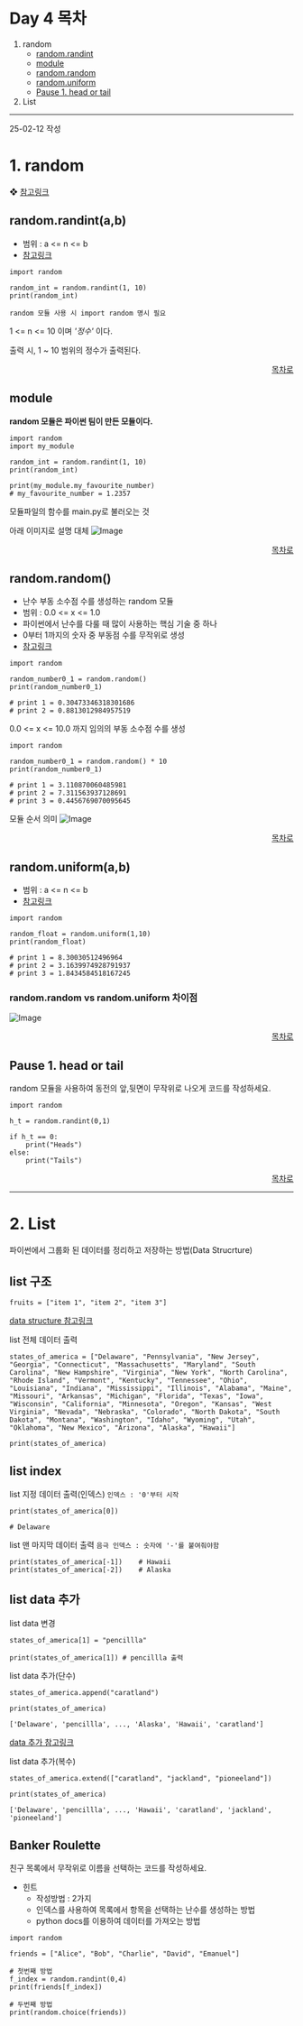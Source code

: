 # Day 4 목차
1. random
    - [random.randint](#randomrandintab)
    - [module](#module)
    - [random.random](#randomrandom)
    - [random.uniform](#randomuniformab)
    - [Pause 1. head or tail](#pause-1-head-or-tail)
2. List

---
25-02-12 작성

# 1. random 
❖ [참고링크](https://docs.python.org/3/library/random.html)

## random.randint(a,b)
- 범위 : a <= n <= b
- [참고링크](https://docs.python.org/3/library/random.html#random.randint)
```
import random

random_int = random.randint(1, 10)
print(random_int)
```
`random 모듈 사용 시 import random 명시 필요`

1 <= n <= 10 이며 _'정수'_ 이다. 

출력 시, 1 ~ 10 범위의 정수가 출력된다.

<div align="right">

[목차로](#day-4-목차)
</div>


## module
**random 모듈은 파이썬 팀이 만든 모듈이다.**

```
import random
import my_module

random_int = random.randint(1, 10)
print(random_int)

print(my_module.my_favourite_number)
# my_favourite_number = 1.2357
```
모듈파일의 함수를 main.py로 불러오는 것

아래 이미지로 설명 대체
![Image](https://github.com/user-attachments/assets/9a248bb4-64a0-4902-888e-0ed96a88843e)

<div align="right">

[목차로](#day-4-목차)
</div>


## random.random()
- 난수 부동 소수점 수를 생성하는 random 모듈
- 범위 : 0.0 <= x <= 1.0
- 파이썬에서 난수를 다룰 때 많이 사용하는 핵심 기술 중 하나
- 0부터 1까지의 숫자 중 부동점 수를 무작위로 생성
- [참고링크](https://docs.python.org/3/library/random.html#random.random)

```
import random

random_number0_1 = random.random()
print(random_number0_1)

# print 1 = 0.30473346318301686
# print 2 = 0.8813012984957519
```

0.0 <= x <= 10.0 까지 임의의 부동 소수점 수를 생성
```
import random

random_number0_1 = random.random() * 10
print(random_number0_1)

# print 1 = 3.110870060485981
# print 2 = 7.311563937128691
# print 3 = 0.4456769070095645
```

모듈 순서 의미
![Image](https://github.com/user-attachments/assets/8eebfa84-5fb8-43e5-b627-468f0df519ac)

<div align="right">

[목차로](#day-4-목차)
</div>

## random.uniform(a,b)
- 범위 : a <= n <= b
- [참고링크](https://docs.python.org/3/library/random.html#random.uniform)

```
import random

random_float = random.uniform(1,10)
print(random_float)

# print 1 = 8.30030512496964
# print 2 = 3.1639974928791937
# print 3 = 1.8434584518167245
```

### random.random vs random.uniform 차이점
![Image](https://github.com/user-attachments/assets/5af73d9b-31fa-4a38-a499-f7c3c72abf4d)


<div align="right">

[목차로](#day-4-목차)
</div>

##  Pause 1. head or tail
random 모듈을 사용하여 동전의 앞,뒷면이 무작위로 나오게 코드를 작성하세요.

```
import random

h_t = random.randint(0,1)

if h_t == 0:
    print("Heads")
else:
    print("Tails")
```

<div align="right">

[목차로](#day-4-목차)
</div>

---
# 2. List
파이썬에서 그룹화 된 데이터를 정리하고 저장하는 방법(Data Strucrture)

## list 구조
```
fruits = ["item 1", "item 2", "item 3"]
```

[data structure 참고링크](https://docs.python.org/3/tutorial/datastructures.html)

list 전체 데이터 출력
```
states_of_america = ["Delaware", "Pennsylvania", "New Jersey", "Georgia", "Connecticut", "Massachusetts", "Maryland", "South Carolina", "New Hampshire", "Virginia", "New York", "North Carolina", "Rhode Island", "Vermont", "Kentucky", "Tennessee", "Ohio", "Louisiana", "Indiana", "Mississippi", "Illinois", "Alabama", "Maine", "Missouri", "Arkansas", "Michigan", "Florida", "Texas", "Iowa", "Wisconsin", "California", "Minnesota", "Oregon", "Kansas", "West Virginia", "Nevada", "Nebraska", "Colorado", "North Dakota", "South Dakota", "Montana", "Washington", "Idaho", "Wyoming", "Utah", "Oklahoma", "New Mexico", "Arizona", "Alaska", "Hawaii"]

print(states_of_america)
```

## list index
list 지정 데이터 출력(인덱스) `인덱스 : '0'부터 시작`
```
print(states_of_america[0])

# Delaware
```

list 맨 마지막 데이터 출력  `음극 인덱스 : 숫자에 '-'를 붙여줘야함`
```
print(states_of_america[-1])    # Hawaii
print(states_of_america[-2])    # Alaska
```

## list data 추가
list data 변경
```
states_of_america[1] = "pencillla"

print(states_of_america[1]) # pencillla 출력
```

list data 추가(단수)
```
states_of_america.append("caratland")

print(states_of_america)

['Delaware', 'pencillla', ..., 'Alaska', 'Hawaii', 'caratland']
```
[data 추가 참고링크](https://docs.python.org/3/tutorial/datastructures.html#more-on-lists)


list data 추가(복수)
```
states_of_america.extend(["caratland", "jackland", "pioneeland"])

print(states_of_america)

['Delaware', 'pencillla', ..., 'Hawaii', 'caratland', 'jackland', 'pioneeland']

```

## Banker Roulette
친구 목록에서 무작위로 이름을 선택하는 코드를 작성하세요.

* 힌트
    - 작성방법 : 2가지
    - 인덱스를 사용하여 목록에서 항목을 선택하는 난수를 생성하는 방법
    - python docs를 이용하여 데이터를 가져오는 방법

```
import random

friends = ["Alice", "Bob", "Charlie", "David", "Emanuel"]

# 첫번째 방법
f_index = random.randint(0,4)
print(friends[f_index])

# 두번째 방법
print(random.choice(friends))
```